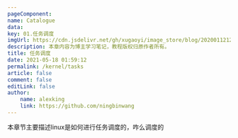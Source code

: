 ```yaml
---
pageComponent:
name: Catalogue
data:
key: 01.任务调度
imgUrl: https://cdn.jsdelivr.net/gh/xugaoyi/image_store/blog/20200112120340.png
description: 本章内容为博主学习笔记，教程版权归原作者所有。
title: 任务调度
date: 2021-05-18 01:59:12
permalink: /kernel/tasks
article: false
comment: false
editLink: false
author:
    name: alexking
    link: https://github.com/ningbinwang
---
```


本章节主要描述linux是如何进行任务调度的，咋么调度的